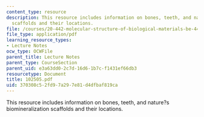 ```yaml
---
content_type: resource
description: This resource includes information on bones, teeth, and nature?s biomineralization
  scaffolds and their locations.
file: /courses/20-442-molecular-structure-of-biological-materials-be-442-fall-2005/370308c52fd97a297e81d4dfbaf819ca_102505.pdf
file_type: application/pdf
learning_resource_types:
- Lecture Notes
ocw_type: OCWFile
parent_title: Lecture Notes
parent_type: CourseSection
parent_uid: e3a63dd0-2c7d-16d6-1b7c-f1431ef66db3
resourcetype: Document
title: 102505.pdf
uid: 370308c5-2fd9-7a29-7e81-d4dfbaf819ca
---
```

This resource includes information on bones, teeth, and nature?s biomineralization scaffolds and their locations.

